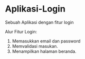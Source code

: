 # Aplikasi-Login
Sebuah Aplikasi dengan fitur login

Alur Fitur Login:

1. Memasukkan email dan password
2. Memvalidasi masukan.
3. Menampilkan halaman beranda.
